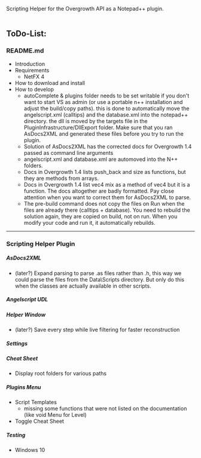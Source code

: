Scripting Helper for the Overgrowth API as a Notepad++ plugin.
<br><br>

ToDo-List:
---
### README.md
- Introduction
- Requirements
  - NetFX 4
- How to download and install
- How to develop
  - autoComplete & plugins folder needs to be set writable if you don't want to start VS as admin (or use a portable n++ installation and adjust the build/copy paths). this is done to automatically move the angelscript.xml (calltips) and the database.xml into the notepad++ directory. the dll is moved by the targets file in the PluginInfrastructure/DllExport folder. Make sure that you ran AsDocs2XML and generated these files before you try to run the plugin.
  - Solution of AsDocs2XML has the corrected docs for Overgrowth 1.4 passed as command line arguments
  - angelscript.xml and database.xml are automoved into the N++ folders.
  - Docs in Overgrowth 1.4 lists push_back and size as functions, but they are methods from arrays.
  - Docs in Overgrowth 1.4 list vec4 mix as a method of vec4 but it is a function. The docs altogether are badly formatted. Pay close attention when you want to correct them for AsDocs2XML to parse.
  - The pre-build command does not copy the files on Run when the files are already there (calltips + database). You need to rebuild the solution again, they are copied on build, not on run. When you modify your code and run it, it automatically rebuilds.
---
### Scripting Helper Plugin

##### AsDocs2XML
- (later?) Expand parsing to parse .as files rather than .h, this way we could parse the files from the Data\Scripts directory. But only do this when the classes are actually available in other scripts.

##### Angelscript UDL

##### Helper Window
- (later?) Save every step while live filtering for faster reconstruction

##### Settings

##### Cheat Sheet
- Display root folders for various paths

##### Plugins Menu
- Script Templates
  - missing some functions that were not listed on the documentation (like void Menu for Level)
- Toggle Cheat Sheet

##### Testing
- Windows 10